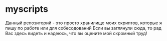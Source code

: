 # myscripts

Данный репозиторий - это просто хранилище моих скриптов, которые я пишу по работе или для собесодований
Если вы заглянули сюда, то рад Вас здесь видеть и надеюсь, что вы оцените мой скромный труд!
